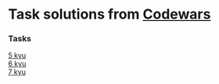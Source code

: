 # Task solutions from [Codewars](https://www.codewars.com)

### Tasks

[5 kyu](https://github.com/posadvladimir/codewars/tree/main/5-kyu)  
[6 kyu](https://github.com/posadvladimir/codewars/tree/main/6-kyu)  
[7 kyu](https://github.com/posadvladimir/codewars/tree/main/7-kyu)